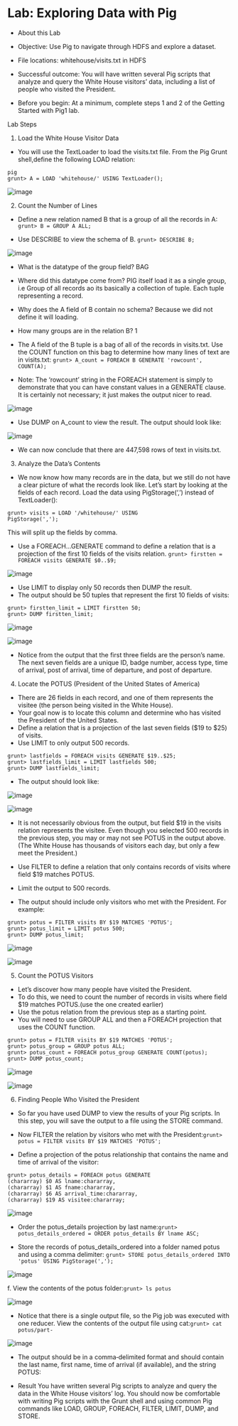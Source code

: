 # Lab: Exploring Data with Pig
* About this Lab
* Objective: Use Pig to navigate through HDFS and explore a dataset.
* File locations: whitehouse/visits.txt in HDFS
* Successful outcome: You will have written several Pig scripts that analyze and query the White House visitors’ data, including a list of people who visited the President.

* Before you begin: At a minimum, complete steps 1 and 2 of the Getting Started with Pig1 lab.

Lab Steps
1. Load the White House Visitor Data

* You will use the TextLoader to load the visits.txt file. From the Pig Grunt shell,define the following LOAD relation:
```
pig
grunt> A = LOAD 'whitehouse/' USING TextLoader();
```

![image](https://user-images.githubusercontent.com/63589909/88380798-da6ac000-cdc2-11ea-8dc7-9a1ba8ffd07b.png)

2. Count the Number of Lines

* Define a new relation named B that is a group of all the records in A: ```grunt> B = GROUP A ALL;```

* Use DESCRIBE to view the schema of B. ```grunt> DESCRIBE B;```

![image](https://user-images.githubusercontent.com/63589909/88380888-00906000-cdc3-11ea-99d6-da1f67580913.png)

* What is the datatype of the group field? BAG
* Where did this datatype come from? PIG itself load it as a single group, i.e Group of all records ao its basically a collection of tuple. Each tuple representing a record.
* Why does the A field of B contain no schema? Because we did not define it will loading.
* How many groups are in the relation B? 1

* The A field of the B tuple is a bag of all of the records in visits.txt. Use the COUNT function on this bag to determine how many lines of text are in visits.txt:
```grunt> A_count = FOREACH B GENERATE 'rowcount', COUNT(A);```

* Note: The ‘rowcount’ string in the FOREACH statement is simply to demonstrate that
you can have constant values in a GENERATE clause. It is certainly not necessary;
it just makes the output nicer to read.

![image](https://user-images.githubusercontent.com/63589909/88381058-4c430980-cdc3-11ea-99e7-771b4983ed65.png)

* Use DUMP on A_count to view the result. The output should look like:

![image](https://user-images.githubusercontent.com/63589909/88381287-c5daf780-cdc3-11ea-8a94-7a101de1bd6d.png)

* We can now conclude that there are 447,598 rows of text in visits.txt.

3. Analyze the Data’s Contents

* We now know how many records are in the data, but we still do not have a clear
picture of what the records look like. Let’s start by looking at the fields of each
record. Load the data using PigStorage(‘,’) instead of TextLoader():
```
grunt> visits = LOAD '/whitehouse/' USING
PigStorage(',');
```
This will split up the fields by comma.
* Use a FOREACH...GENERATE command to define a relation that is a projection of
the first 10 fields of the visits relation. ```grunt> firstten = FOREACH visits GENERATE $0..$9;```

![image](https://user-images.githubusercontent.com/63589909/88381579-4d286b00-cdc4-11ea-9992-8a44e7519f0b.png)

* Use LIMIT to display only 50 records then DUMP the result.
* The output should be 50 tuples that represent the first 10 fields of visits:
```
grunt> firstten_limit = LIMIT firstten 50;
grunt> DUMP firstten_limit;
```
![image](https://user-images.githubusercontent.com/63589909/88381654-67624900-cdc4-11ea-9348-28bc59ad525e.png)

![image](https://user-images.githubusercontent.com/63589909/88381718-8cef5280-cdc4-11ea-9be6-5e6346cc68bb.png)

* Notice from the output that the first three fields are the person’s name. The next
seven fields are a unique ID, badge number, access type, time of arrival, post of
arrival, time of departure, and post of departure.

4. Locate the POTUS (President of the United States of America)

* There are 26 fields in each record, and one of them represents the visitee (the person being visited in the White House). 
* Your goal now is to locate this column and determine who has visited the President of the United States. 
* Define a relation that is a projection of the last seven fields ($19 to $25) of visits. 
* Use LIMIT to only output 500 records. 
```
grunt> lastfields = FOREACH visits GENERATE $19..$25;
grunt> lastfields_limit = LIMIT lastfields 500;
grunt> DUMP lastfields_limit;
```
* The output should look like:

![image](https://user-images.githubusercontent.com/63589909/88381901-fe2f0580-cdc4-11ea-9fec-6ea41ff3d5b7.png)

![image](https://user-images.githubusercontent.com/63589909/88381966-24ed3c00-cdc5-11ea-94fe-4a3497a3d234.png)

* It is not necessarily obvious from the output, but field $19 in the visits relation
represents the visitee. Even though you selected 500 records in the previous
step, you may or may not see POTUS in the output above. (The White House has
thousands of visitors each day, but only a few meet the President.)

* Use FILTER to define a relation that only contains records of visits where field $19 matches POTUS. 
* Limit the output to 500 records.
* The output should include only visitors who met with the President. For example:
```
grunt> potus = FILTER visits BY $19 MATCHES 'POTUS';
grunt> potus_limit = LIMIT potus 500;
grunt> DUMP potus_limit;
```

![image](https://user-images.githubusercontent.com/63589909/88382110-6bdb3180-cdc5-11ea-9c52-735a7921d48d.png)

![image](https://user-images.githubusercontent.com/63589909/88382715-a7c2c680-cdc6-11ea-959c-472c7af0ef26.png)

5. Count the POTUS Visitors
* Let’s discover how many people have visited the President. 
* To do this, we need to count the number of records in visits where field $19 matches POTUS.(use the one created earlier) 
* Use the potus relation from the previous step as a starting point. 
* You will need to use GROUP ALL and then a FOREACH projection that uses the COUNT function.
```
grunt> potus = FILTER visits BY $19 MATCHES 'POTUS';
grunt> potus_group = GROUP potus ALL;
grunt> potus_count = FOREACH potus_group GENERATE COUNT(potus);
grunt> DUMP potus_count;
```
![image](https://user-images.githubusercontent.com/63589909/88382802-d8a2fb80-cdc6-11ea-9a74-8630978e20c3.png)

![image](https://user-images.githubusercontent.com/63589909/88384011-3afcfb80-cdc9-11ea-8200-759a011d5560.png)

6. Finding People Who Visited the President

* So far you have used DUMP to view the results of your Pig scripts. In this step, you will save the output to a file using the STORE command.
* Now FILTER the relation by visitors who met with the President:```grunt> potus = FILTER visits BY $19 MATCHES 'POTUS';```

* Define a projection of the potus relationship that contains the name and time
of arrival of the visitor:
```
grunt> potus_details = FOREACH potus GENERATE
(chararray) $0 AS lname:chararray,
(chararray) $1 AS fname:chararray,
(chararray) $6 AS arrival_time:chararray,
(chararray) $19 AS visitee:chararray;
```

![image](https://user-images.githubusercontent.com/63589909/88383816-db065500-cdc8-11ea-8f3b-a83ae4cb823c.png)

* Order the potus_details projection by last name:```grunt> potus_details_ordered = ORDER potus_details BY lname ASC;```

* Store the records of potus_details_ordered into a folder named potus and using a comma delimiter:
```grunt> STORE potus_details_ordered INTO 'potus' USING PigStorage(',');```

![image](https://user-images.githubusercontent.com/63589909/88383713-a397a880-cdc8-11ea-8cea-610a2d2e4e6b.png)

f. View the contents of the potus folder:```grunt> ls potus```

![image](https://user-images.githubusercontent.com/63589909/88383457-2cfaab00-cdc8-11ea-8f48-f3a0853bbbf5.png)

* Notice that there is a single output file, so the Pig job was executed with one
reducer. View the contents of the output file using cat:```grunt> cat potus/part-```

![image](https://user-images.githubusercontent.com/63589909/88383498-426fd500-cdc8-11ea-8517-53ce12270894.png)

* The output should be in a comma‐delimited format and should contain the last
name, first name, time of arrival (if available), and the string POTUS:

* Result
You have written several Pig scripts to analyze and query the data in the White House visitors’
log. You should now be comfortable with writing Pig scripts with the Grunt shell and using
common Pig commands like LOAD, GROUP, FOREACH, FILTER, LIMIT, DUMP, and STORE.
